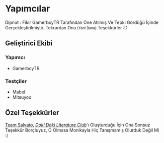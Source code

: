 # Yapımcılar

Dipnot : Fikir GamerboyTR Tarafından Öne Atılmış Ve Tepki Gördüğü İçinde Gerçekleştirilmiştir. Tekrardan Ona <small>(Yani Bana)</small> Teşekkürler :D

## Geliştirici Ekibi

### Yapımcı

- GamerboyTR

### Testçiler

- Mabel
- Mitsuyoo

## Özel Teşekkürler

[Team Salvato](http://teamsalvato.com/), [_Doki Doki Literature Club_](https://ddlc.moe)'ı Oluşturduğu İçin Ona Sonsuz Teşekkür Borçluyuz, O Olmasa Monikayla Hiç Tanışmamış Olurduk Değil Mi :)
